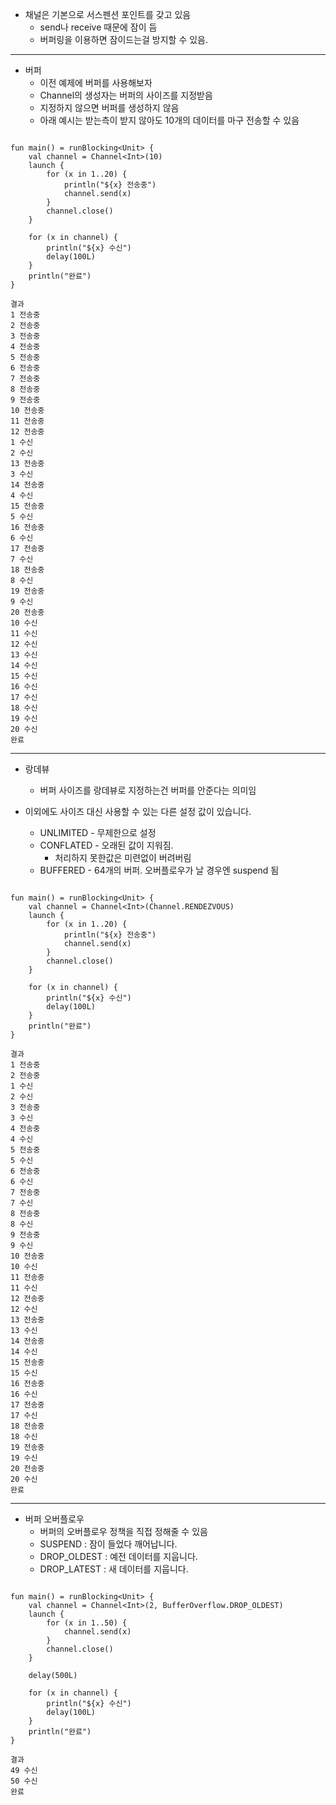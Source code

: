 - 채널은 기본으로 서스펜션 포인트를 갖고 있음
	- send나 receive 때문에 잠이 듬
	- 버퍼링을 이용하면 잠이드는걸 방지할 수 있음.

---

- 버퍼
	- 이전 예제에 버퍼를 사용해보자
	- Channel의 생성자는 버퍼의 사이즈를 지정받음
	- 지정하지 않으면 버퍼를 생성하지 않음
	- 아래 예시는 받는측이 받지 않아도 10개의 데이터를 마구 전송할 수 있음

```

fun main() = runBlocking<Unit> {
    val channel = Channel<Int>(10)
    launch {
        for (x in 1..20) {
            println("${x} 전송중")
            channel.send(x)
        }
        channel.close()
    }

    for (x in channel) {
        println("${x} 수신")
        delay(100L)
    }
    println("완료")
}

결과
1 전송중
2 전송중
3 전송중
4 전송중
5 전송중
6 전송중
7 전송중
8 전송중
9 전송중
10 전송중
11 전송중
12 전송중
1 수신
2 수신
13 전송중
3 수신
14 전송중
4 수신
15 전송중
5 수신
16 전송중
6 수신
17 전송중
7 수신
18 전송중
8 수신
19 전송중
9 수신
20 전송중
10 수신
11 수신
12 수신
13 수신
14 수신
15 수신
16 수신
17 수신
18 수신
19 수신
20 수신
완료

```

---

- 랑데뷰
	- 버퍼 사이즈를 랑데뷰로 지정하는건 버퍼를 안준다는 의미임

- 이외에도 사이즈 대신 사용할 수 있는 다른 설정 값이 있습니다.
	- UNLIMITED - 무제한으로 설정
	- CONFLATED - 오래된 값이 지워짐.
		- 처리하지 못한값은 미련없이 버려버림
	- BUFFERED - 64개의 버퍼. 오버플로우가 날 경우엔 suspend 됨

```

fun main() = runBlocking<Unit> {
    val channel = Channel<Int>(Channel.RENDEZVOUS)
    launch {
        for (x in 1..20) {
            println("${x} 전송중")
            channel.send(x)
        }
        channel.close()
    }

    for (x in channel) {
        println("${x} 수신")
        delay(100L)
    }
    println("완료")
}

결과
1 전송중
2 전송중
1 수신
2 수신
3 전송중
3 수신
4 전송중
4 수신
5 전송중
5 수신
6 전송중
6 수신
7 전송중
7 수신
8 전송중
8 수신
9 전송중
9 수신
10 전송중
10 수신
11 전송중
11 수신
12 전송중
12 수신
13 전송중
13 수신
14 전송중
14 수신
15 전송중
15 수신
16 전송중
16 수신
17 전송중
17 수신
18 전송중
18 수신
19 전송중
19 수신
20 전송중
20 수신
완료

```

---

- 버퍼 오버플로우
	- 버퍼의 오버플로우 정책을 직접 정해줄 수 있음
	- SUSPEND : 잠이 들었다 깨어납니다.
	- DROP_OLDEST : 예전 데이터를 지웁니다.
	- DROP_LATEST : 새 데이터를 지웁니다.


```

fun main() = runBlocking<Unit> {
    val channel = Channel<Int>(2, BufferOverflow.DROP_OLDEST)
    launch {
        for (x in 1..50) {
            channel.send(x)
        }
        channel.close()
    }

    delay(500L)

    for (x in channel) {
        println("${x} 수신")
        delay(100L)
    }
    println("완료")
}

결과
49 수신
50 수신
완료

```
